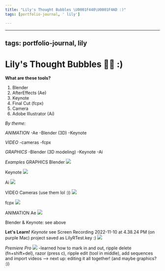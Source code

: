 ```yaml
---
title: "Lily's Thought Bubbles \U0001F440\U0001F4AD :)"
tags: [portfolio-journal, ' lily']

---
```


---
tags: portfolio-journal, lily
---

# Lily's Thought Bubbles 👀💭 :)

**What are these tools?**
1) Blender
2) AfterEffects (Ae)
3) Keynote
4) Final Cut (fcpx)
5) Camera 
6) Adobe Illustrator (Ai)

*By theme:*

*ANIMATION*
-Ae
-Blender (3D)
-Keynote

*VIDEO*
-cameras
-fcpx

*GRAPHICS*
-Blender (3D modeling)
-Keynote
-Ai



*Examples*
GRAPHICS
Blender
![](https://i.imgur.com/nIBSLJK.png)

Keynote
![](https://i.imgur.com/PeAoJdj.jpg)

Ai
![](https://i.imgur.com/FEOtV4M.png)

VIDEO
Cameras (use them lol :))
![](https://i.imgur.com/kZ6TGHz.png)

fcpx
![](https://i.imgur.com/M3893Ph.png)

ANIMATION
Ae
![](https://i.imgur.com/JaFrDBO.jpg)

Blender & Keynote: see above

**Let's Learn!**
*Keynote*
see Screen Recording 2022-11-10 at 4.38.24 PM (on purple Mac)
project saved as LilyRTest.key :)
![](https://i.imgur.com/tw4pEjm.jpg)

*Premiere Pro*
![](https://i.imgur.com/mjm6s2j.jpg)
-learned how to mark in and out, ripple delete (fn+shift+del), razor (press c), ripple edit (tool in middle), add sequences and import videos --> next up: editing it all together! (and maybe graphics? :))


